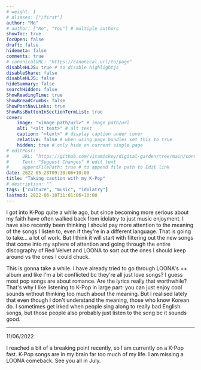 ```yaml
---
# weight: 1
# aliases: ["/first"]
author: "Me"
# author: ["Me", "You"] # multiple authors
showToc: true
TocOpen: false
draft: false
hidemeta: false
comments: true
# canonicalURL: "https://canonical.url/to/page"
disableHLJS: true # to disable highlightjs
disableShare: false
disableHLJS: false
hideSummary: false
searchHidden: false
ShowReadingTime: true
ShowBreadCrumbs: false
ShowPostNavLinks: true
ShowRssButtonInSectionTermList: true
cover:
    image: "<image path/url>" # image path/url
    alt: "<alt text>" # alt text
    caption: "<text>" # display caption under cover
    relative: false # when using page bundles set this to true
    hidden: true # only hide on current single page
# editPost:
#     URL: "https://github.com/vitamickey/digital-garden/tree/main/content"
#     Text: "Suggest Changes" # edit text
#     appendFilePath: true # to append file path to Edit link
date: 2022-05-28T09:38:06+10:00
title: "Taking caution with my K-Pop"
# description: ""
tags: ["culture", "music", "idolatry"]
lastmod: 2022-06-10T11:01:06+10:00
---
```


I got into K-Pop quite a while ago, but since becoming more serious about my faith have often walked back from idolatry to just music enjoyment. I have also recently been thinking I should pay more attention to the meaning of the songs I listen to, even if they're in a different language. That is going to take... a lot of work. But I think it will start with filtering out the new songs that come into my sphere of attention and going through the entire discography of Red Velvet and LOONA to sort out the ones I should keep around vs the ones I could chuck. 

This is gonna take a while. I have already tried to go through LOONA's ++ album and like I'm a bit conflicted bc they're all just love songs? I guess most pop songs are about romance. Are the lyrics really that worthwhile? That's why I like listening to K-Pop in large part: you can just enjoy cool sounds without thinking too much about the meaning. But I realised lately that even though I don't understand the meaning, those who know Korean do. I sometimes get irked when people sing along to really bad English songs, but those people also probably just listen to the song bc it sounds good. 

---

11/06/2022

I reached a bit of a breaking point recently, so I am currently on a K-Pop fast. K-Pop songs are in my brain far too much of my life. I am missing a LOONA comeback. See you all in July. 